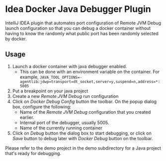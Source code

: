 # Idea Docker Java Debugger Plugin

IntelliJ IDEA plugin that automates port configuration of Remote JVM Debug launch configuration so that you can debug a docker container without having to know the randomly what public port has been randomly selected by docker.

## Usage
1. Launch a docker container with java debugger enabled.
    * This can be done with an environment variable on the container. For example, `JAVA_TOOL_OPTIONS=-agentlib:jdwp=transport=dt_socket,server=y,suspend=n,address=*:5005`
2. Put a breakpoint on your java project
3. Create a new _Remote JVM Debug_ run configuration
4. Click on _Docker Debug Config_ button the toolbar. On the popup dialog box, configure the following: 
   * Name of the _Remote JVM Debug_ configuration that you created earlier.
   * Internal port of the debugger, usually 5005.
   * Name of the currently running container
5. Click on _Debug_ button the dialog box to start debugging, or click on _Save_ button to debug later with _Docker Debug_ button on the toolbar.


Please refer to the demo project in the demo subdirectory for a Java project that's ready for debugging. 